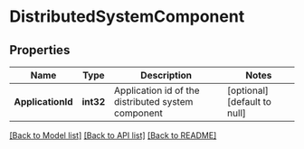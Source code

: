 # DistributedSystemComponent

## Properties
Name | Type | Description | Notes
------------ | ------------- | ------------- | -------------
**ApplicationId** | **int32** | Application id of the distributed system component | [optional] [default to null]

[[Back to Model list]](../README.md#documentation-for-models) [[Back to API list]](../README.md#documentation-for-api-endpoints) [[Back to README]](../README.md)

